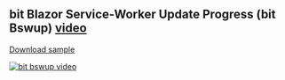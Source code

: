 ## bit Blazor Service-Worker Update Progress (bit Bswup) [video](http://www.youtube.com/watch?v=ClpMKUboJmA)

[Download sample](https://download-directory.github.io/?url=https://github.com/bitfoundation/bitplatform-samples/tree/main/videos/Bit.Bswup)

[![bit bswup video](http://img.youtube.com/vi/ClpMKUboJmA/sd2.jpg)](http://www.youtube.com/watch?v=ClpMKUboJmA "bit bswup video")